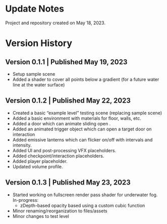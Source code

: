 # Update Notes

Project and repository created on May 18, 2023.

# Version History

## Version 0.1.1 | Published May 19, 2023
- Setup sample scene
- Added a shader to cover all points below a gradient (for a future water line at the water surface)

## Version 0.1.2 | Published May 22, 2023
- Created a basic “example level” testing scene (replacing sample scene)
- Added a basic environment with materials for floor, walls, etc.
- Added a door which can animate sliding open .
- Added an animated trigger object which can open a target door on interaction
- Added emissive lanterns which can flicker on/off with intervals and intensity.
- Added UI and post-processing VFX placeholders.
- Added checkpoint/interaction placeholders.
- Added player placeholder.
- Updated volume profile.

## Version 0.1.3 | Published May 23, 2023
- Started working on fullscreen render pass shader for underwater fog. In-progress:
  - zDepth-based opacity based using a custom cubic function
- Minor renaming/reorganization to files/assets
- Minor changes to test level